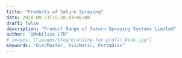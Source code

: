 ```yaml
---
title: "Products of Saturn Spraying"
date: 2020-09-23T15:28:43+06:00
draft: false
description: "Product Range of Saturn Spraying Systems Limited"
author: "iMobilize LTD"
# images: ["images/blog/branding-for-profit-book.jpg"]
keywords: "DiscMaster, DiscMatic, PortaDisc"
---
```

